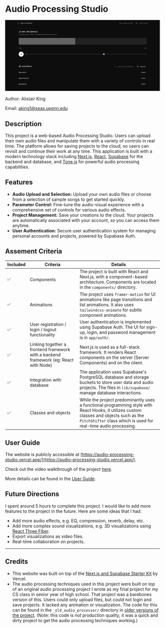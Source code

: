 # Audio Processing Studio
![Screenshot of the Audio Processing Studio](studio_screenshot.png)

Author: Alistair King

Email: [aking1@seas.upenn.edu](mailto:aking1@seas.upenn.edu)

## Description

This project is a web-based Audio Processing Studio. Users can upload their own audio files and manipulate them with a variety of controls in real time. The platform allows for saving projects to the cloud, so users can revisit and continue their work at any time. This application is built with a modern technology stack including [Next.js](https://nextjs.org/), [React](https://react.dev/), [Supabase](https://supabase.com/) for the backend and database, and [Tone.js](https://tonejs.github.io/) for powerful audio processing capabilities.

## Features

- **Audio Upload and Selection:** Upload your own audio files or choose from a selection of sample songs to get started quickly.
- **Parameter Control:** Fine-tune the audio-visual experience with a comprehensive set of controls for various audio effects.
- **Project Management:** Save your creations to the cloud. Your projects are automatically associated with your account, so you can access them anytime.
- **User Authentication:** Secure user authentication system for managing personal accounts and projects, powered by Supabase Auth.
<!-- - **Modern Tech Stack:** Built with Next.js for a fast and responsive user experience, Supabase for backend services, and a component-based architecture for maintainability. -->

## Assement Criteria

| Included| Criteria | Details |
|----------|--------------------|---------|
| ✅ | Components | The project is built with React and Next.js, with a component-based architecture. Components are located in the `components/` directory. |
| ✅ | Animations | The project uses `framer-motion` for UI animations like page transitions and list animations. It also uses `tailwindcss-animate` for subtle component animations. |
| ✅ | User registration / login / logout functionality | User authentication is implemented using Supabase Auth. The UI for sign-up, login, and password management is in `app/auth/`. |
| ✅ | Linking together a frontend framework with a backend framework (eg: React with Node) | Next.js is used as a full-stack framework. It renders React components on the server (Server Components) and on the client. |
| ✅ | Integration with database | The application uses Supabase's PostgreSQL database and storage buckets to store user data and audio projects. The files in `lib/supabase/` manage database interactions.  |
| ✅ | Classes and objects | While the project predominantly uses a functional programming style with React Hooks, it utilizes custom classes and objects such as the `PitchShifter` class which is used for real-time audio processing. |

## User Guide

The website is publicly accessible at [https://audio-processing-studio.vercel.app/](https://audio-processing-studio.vercel.app/).

Check out the video walkthrough of the project [here](https://drive.google.com/file/d/1xe7UChLOoBqa04WdxPFm34XOm6HUmLBj/view?usp=sharing).

More details can be found in the [User Guide](./USER_GUIDE.md).

## Future Directions
I spent around 5 hours to complete this project. I would like to add more features to the project in the future. Here are some ideas that I had:

- Add more audio effects, e.g. EQ, compression, reverb, delay, etc.
- Add more complex sound visualizations, e.g. 3D visualizations using [React Three Fiber](https://github.com/pmndrs/react-three-fiber).
- Export visualizations as video files.
- Real-time collaboration on projects.

---

## Credits
- This website was built on top of the [Next.js and Supabase Starter Kit](https://vercel.com/templates/authentication/supabase) by Vercel.
- The audio processing techniques used in this project were built on top of an original audio processing project I wrote as my final project for my CS class in senior year of high school. That project was a barebones version of this. Users could only upload files, but could not login and save projects. It lacked any animation or visualization. The code for this can be found in the `_old_audio_processor/` directory in [older versions of the project](https://github.com/aking526/audio-reactive-cloud/tree/8b5dda464bd32d81508a35be2e09cb0f1905a221/_old_audio_processor). (Note: this code is not production quality, it was a quick and dirty project to get the audio processing techniques working.)